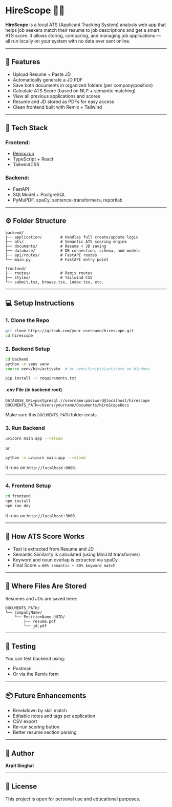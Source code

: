 # HireScope 🧠📄

**HireScope** is a local ATS (Applicant Tracking System) analysis web app that helps job seekers match their resume to job descriptions and get a smart ATS score. It allows storing, comparing, and managing job applications — all run locally on your system with no data ever sent online.

---

## 🔧 Features

- Upload Resume + Paste JD
- Automatically generate a JD PDF
- Save both documents in organized folders (per company/position)
- Calculate ATS Score (based on NLP + semantic matching)
- View all previous applications and scores
- Resume and JD stored as PDFs for easy access
- Clean frontend built with Remix + Tailwind

---

## 🧪 Tech Stack

### Frontend:
- [Remix.run](https://remix.run/)
- TypeScript + React
- TailwindCSS

### Backend:
- FastAPI
- SQLModel + PostgreSQL
- PyMuPDF, spaCy, sentence-transformers, reportlab

---

## ⚙️ Folder Structure

```
backend/
├── application/        # Handles full create/update logic
├── ats/                # Semantic ATS scoring engine
├── documents/          # Resume + JD saving
├── database/           # DB connection, schema, and models
├── api/routes/         # FastAPI routes
└── main.py             # FastAPI entry point

frontend/
├── routes/             # Remix routes
├── styles/             # Tailwind CSS
└── submit.tsx, browse.tsx, index.tsx, etc.
```

---

## 💻 Setup Instructions

### 1. Clone the Repo

```bash
git clone https://github.com/your-username/hirescope.git
cd hirescope
```

### 2. Backend Setup

```bash
cd backend
python -m venv venv
source venv/bin/activate  # or venv\Scripts\activate on Windows

pip install -r requirements.txt
```

#### .env File (in backend root)

```
DATABASE_URL=postgresql://username:password@localhost/hirescope
DOCUMENTS_PATH=/Users/yourname/Documents/HireScopeDocs
```

Make sure this `DOCUMENTS_PATH` folder exists.

### 3. Run Backend

```bash
uvicorn main:app --reload
```

or

```bash
python -m uvicorn main:app --reload
```

It runs on `http://localhost:8000`.

---

### 4. Frontend Setup

```bash
cd frontend
npm install
npm run dev
```

It runs on `http://localhost:3000`.

---

## 🧠 How ATS Score Works

- Text is extracted from Resume and JD
- Semantic Similarity is calculated (using MiniLM transformer)
- Keyword and noun overlap is extracted via spaCy
- Final Score = `60% semantic + 40% keyword match`

---

## 📂 Where Files Are Stored

Resumes and JDs are saved here:

```
DOCUMENTS_PATH/
└── CompanyName/
    └── PositionName-UUID/
        ├── resume.pdf
        └── jd.pdf
```

---

## 🧪 Testing

You can test backend using:
- Postman
- Or via the Remix form

---

## 📦 Future Enhancements

- Breakdown by skill match
- Editable notes and tags per application
- CSV export
- Re-run scoring button
- Better resume section parsing

---

## 👤 Author

**Arpit Singhal**

---

## 📄 License

This project is open for personal use and educational purposes.